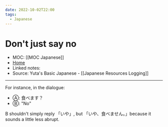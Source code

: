 ```yaml
---
date: 2022-10-02T22:00
tags:
  - Japanese
---
```

# Don't just say no
- MOC: [[MOC Japanese]]
- [Home](https://misudashi.ga/)
- Linked notes: 
- Source: Yuta's Basic Japanese - [[Japanese Resources Logging]]
----------
For instance, in the dialogue: 

- Ⓐ:  食べます？
- Ⓑ:  "No"

B shouldn't simply reply 「いや」, but 「いや、食べません。」because it sounds a little less abrupt.